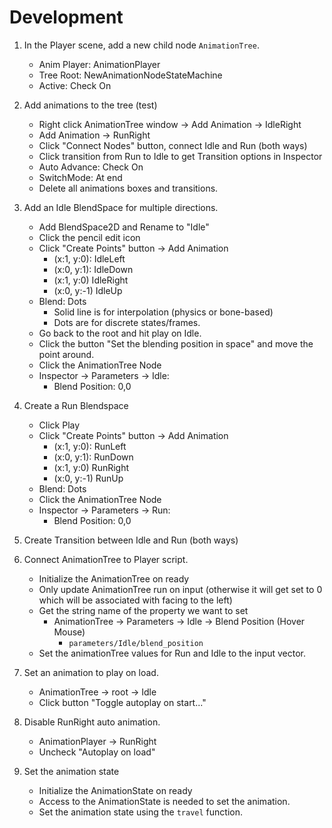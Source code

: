 # Development

1. In the Player scene, add a new child node ```AnimationTree```.

    - Anim Player: AnimationPlayer
    - Tree Root: NewAnimationNodeStateMachine
    - Active: Check On

1. Add animations to the tree (test)

    - Right click AnimationTree window -> Add Animation -> IdleRight
    - Add Animation -> RunRight
    - Click "Connect Nodes" button, connect Idle and Run (both ways)
    - Click transition from Run to Idle to get Transition options in Inspector
    - Auto Advance: Check On
    - SwitchMode: At end
    - Delete all animations boxes and transitions.

1. Add an Idle BlendSpace for multiple directions.

    - Add BlendSpace2D and Rename to "Idle"
    - Click the pencil edit icon
    - Click "Create Points" button -> Add Animation
        - (x:1, y:0): IdleLeft
        - (x:0, y:1): IdleDown
        - (x:1, y:0) IdleRight
        - (x:0, y:-1) IdleUp
    - Blend: Dots
        - Solid line is for interpolation (physics or bone-based)
        - Dots are for discrete states/frames.
    - Go back to the root and hit play on Idle.
    - Click the button "Set the blending position in space" and move the point around.
    - Click the AnimationTree Node
    - Inspector -> Parameters -> Idle:
        - Blend Position: 0,0

1. Create a Run Blendspace

    - Click Play
    - Click "Create Points" button -> Add Animation
        - (x:1, y:0): RunLeft
        - (x:0, y:1): RunDown
        - (x:1, y:0) RunRight
        - (x:0, y:-1) RunUp
    - Blend: Dots
    - Click the AnimationTree Node
    - Inspector -> Parameters -> Run:
        - Blend Position: 0,0 

1. Create Transition between Idle and Run (both ways)

1. Connect AnimationTree to Player script.

    - Initialize the AnimationTree on ready
    - Only update AnimationTree run on input (otherwise it will get set to 0 which will be associated with facing to the left)
    - Get the string name of the property we want to set
        - AnimationTree -> Parameters -> Idle -> Blend Position (Hover Mouse)
            - ```parameters/Idle/blend_position```
    - Set the animationTree values for Run and Idle to the input vector.

1. Set an animation to play on load.

    - AnimationTree -> root -> Idle
    - Click button "Toggle autoplay on start..."

1. Disable RunRight auto animation.

    - AnimationPlayer -> RunRight
    - Uncheck "Autoplay on load"

1. Set the animation state

    - Initialize the AnimationState on ready
    - Access to the AnimationState is needed to set the animation.
    - Set the animation state using the ```travel``` function.

